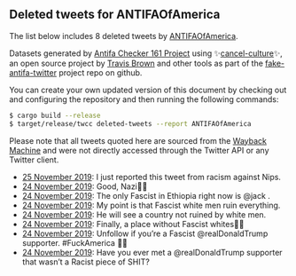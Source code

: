 ## Deleted tweets for ANTIFAOfAmerica

The list below includes 8 deleted tweets by
[ANTIFAOfAmerica](https://twitter.com/ANTIFAOfAmerica).



Datasets generated by [Antifa Checker 161 Project](https://twitter.com/antifacheck161) using ✨[cancel-culture](https://github.com/travisbrown/cancel-culture)✨, an open source project by 
[Travis Brown](https://twitter.com/travisbrown) and other tools as part of the 
[fake-antifa-twitter](https://github.com/antifacheck161/fake-antifa-twitter) project repo on github.

You can create your own updated version of this document by checking out and configuring the
repository and then running the following commands:

```bash
$ cargo build --release
$ target/release/twcc deleted-tweets --report ANTIFAOfAmerica
```

Please note that all tweets quoted here are sourced from the
[Wayback Machine](https://web.archive.org) and were not directly accessed through the Twitter API or
any Twitter client.

* [25 November 2019](https://web.archive.org/web/20191125014156/https://twitter.com/ANTIFAOfAmerica/status/1198778426674446337): I just reported this tweet from racism against Nips. <!--1198778426674446337-->
* [24 November 2019](https://web.archive.org/web/20191125001123/https://twitter.com/ANTIFAOfAmerica/status/1198752335389872128): Good, Nazi🖕🏽 <!--1198752335389872128-->
* [24 November 2019](https://web.archive.org/web/20191124234153/https://twitter.com/ANTIFAOfAmerica/status/1198744336537538560): The only Fascist in Ethiopia right now is  @jack . <!--1198744336537538560-->
* [24 November 2019](https://web.archive.org/web/20191124232444/https://twitter.com/ANTIFAOfAmerica/status/1198743340092493825): My point is that Fascist white men ruin everything. <!--1198743340092493825-->
* [24 November 2019](https://web.archive.org/web/20191124224919/https://twitter.com/ANTIFAOfAmerica/status/1198731190213021696): He will see a country not ruined by white men. <!--1198731190213021696-->
* [24 November 2019](https://web.archive.org/web/20191124222931/https://twitter.com/ANTIFAOfAmerica/status/1198726797166182400): Finally, a place without Fascist whites✊🏿 <!--1198726797166182400-->
* [24 November 2019](https://web.archive.org/web/20191124220451/https://twitter.com/ANTIFAOfAmerica/status/1198723693976805378): Unfollow if you’re a Fascist  @realDonaldTrump  supporter.   #FuckAmerica 🖕🏿 <!--1198723693976805378-->
* [24 November 2019](https://web.archive.org/web/20191124205152/https://twitter.com/ANTIFAOfAmerica/status/1198703592212819969): Have you ever met a  @realDonaldTrump  supporter that wasn’t a Racist piece of SHIT? <!--1198703592212819969-->
